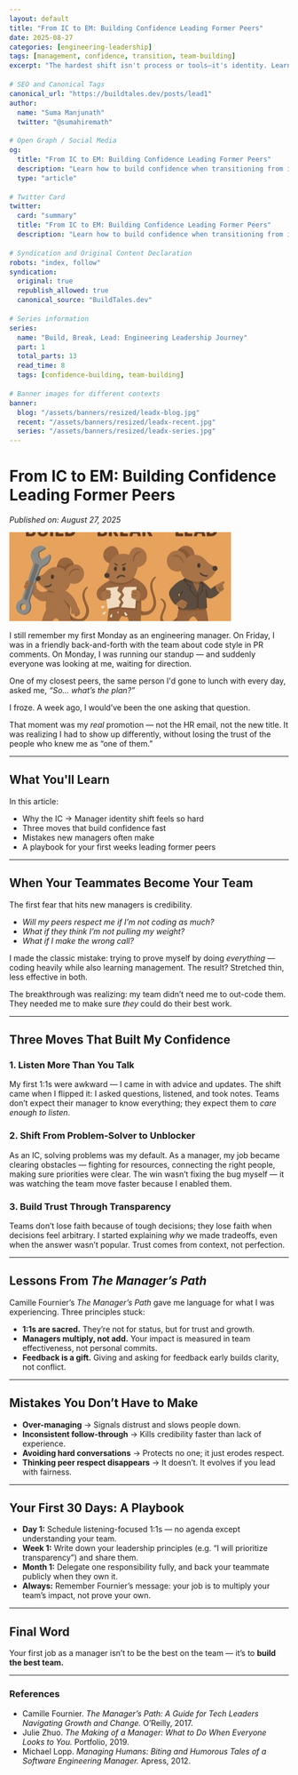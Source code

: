 ```yaml
---
layout: default
title: "From IC to EM: Building Confidence Leading Former Peers"
date: 2025-08-27
categories: [engineering-leadership]
tags: [management, confidence, transition, team-building]
excerpt: "The hardest shift isn't process or tools—it's identity. Learn how to build confidence when transitioning from individual contributor to engineering manager."

# SEO and Canonical Tags
canonical_url: "https://buildtales.dev/posts/lead1"
author:
  name: "Suma Manjunath"
  twitter: "@sumahiremath"
  
# Open Graph / Social Media
og:
  title: "From IC to EM: Building Confidence Leading Former Peers"
  description: "Learn how to build confidence when transitioning from individual contributor to engineering manager. Practical frameworks for leading former peers."
  type: "article"
  
# Twitter Card
twitter:
  card: "summary"
  title: "From IC to EM: Building Confidence Leading Former Peers"
  description: "Learn how to build confidence when transitioning from individual contributor to engineering manager. Practical frameworks for leading former peers."

# Syndication and Original Content Declaration
robots: "index, follow"
syndication:
  original: true
  republish_allowed: true
  canonical_source: "BuildTales.dev"

# Series information
series:
  name: "Build, Break, Lead: Engineering Leadership Journey"
  part: 1
  total_parts: 13
  read_time: 8
  tags: [confidence-building, team-building]

# Banner images for different contexts
banner:
  blog: "/assets/banners/resized/leadx-blog.jpg"
  recent: "/assets/banners/resized/leadx-recent.jpg"
  series: "/assets/banners/resized/leadx-series.jpg"
---
```


# From IC to EM: Building Confidence Leading Former Peers

*Published on: August 27, 2025*

![ICEM](/assets/banners/resized/leadx-blog.jpg)

I still remember my first Monday as an engineering manager. On Friday, I was in a friendly back-and-forth with the team about code style in PR comments. On Monday, I was running our standup — and suddenly everyone was looking at me, waiting for direction.

One of my closest peers, the same person I'd gone to lunch with every day, asked me, *“So… what’s the plan?”*

I froze. A week ago, I would’ve been the one asking that question.

That moment was my *real* promotion — not the HR email, not the new title. It was realizing I had to show up differently, without losing the trust of the people who knew me as “one of them.”

---

## What You'll Learn
In this article:
- Why the IC → Manager identity shift feels so hard
- Three moves that build confidence fast
- Mistakes new managers often make
- A playbook for your first weeks leading former peers

---

## When Your Teammates Become Your Team
The first fear that hits new managers is credibility.

- *Will my peers respect me if I’m not coding as much?*
- *What if they think I’m not pulling my weight?*
- *What if I make the wrong call?*

I made the classic mistake: trying to prove myself by doing *everything* — coding heavily while also learning management. The result? Stretched thin, less effective in both.

The breakthrough was realizing: my team didn’t need me to out-code them. They needed me to make sure *they* could do their best work.

---

## Three Moves That Built My Confidence

### 1. Listen More Than You Talk
My first 1:1s were awkward — I came in with advice and updates. The shift came when I flipped it: I asked questions, listened, and took notes. Teams don’t expect their manager to know everything; they expect them to *care enough to listen*.

### 2. Shift From Problem-Solver to Unblocker
As an IC, solving problems was my default. As a manager, my job became clearing obstacles — fighting for resources, connecting the right people, making sure priorities were clear. The win wasn’t fixing the bug myself — it was watching the team move faster because I enabled them.

### 3. Build Trust Through Transparency
Teams don’t lose faith because of tough decisions; they lose faith when decisions feel arbitrary. I started explaining *why* we made tradeoffs, even when the answer wasn’t popular. Trust comes from context, not perfection.

---

## Lessons From *The Manager’s Path*
Camille Fournier’s *The Manager’s Path* gave me language for what I was experiencing. Three principles stuck:

- **1:1s are sacred.** They’re not for status, but for trust and growth.
- **Managers multiply, not add.** Your impact is measured in team effectiveness, not personal commits.
- **Feedback is a gift.** Giving and asking for feedback early builds clarity, not conflict.

---

## Mistakes You Don’t Have to Make
- **Over-managing** → Signals distrust and slows people down.
- **Inconsistent follow-through** → Kills credibility faster than lack of experience.
- **Avoiding hard conversations** → Protects no one; it just erodes respect.
- **Thinking peer respect disappears** → It doesn’t. It evolves if you lead with fairness.

---

## Your First 30 Days: A Playbook
- **Day 1:** Schedule listening-focused 1:1s — no agenda except understanding your team.
- **Week 1:** Write down your leadership principles (e.g. “I will prioritize transparency”) and share them.
- **Month 1:** Delegate one responsibility fully, and back your teammate publicly when they own it.
- **Always:** Remember Fournier’s message: your job is to multiply your team’s impact, not prove your own.

---

## Final Word
Your first job as a manager isn’t to be the best on the team — it’s to **build the best team.**

---

### References
- Camille Fournier. *The Manager’s Path: A Guide for Tech Leaders Navigating Growth and Change.* O’Reilly, 2017.
- Julie Zhuo. *The Making of a Manager: What to Do When Everyone Looks to You.* Portfolio, 2019.
- Michael Lopp. *Managing Humans: Biting and Humorous Tales of a Software Engineering Manager.* Apress, 2012.  
